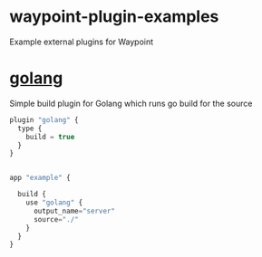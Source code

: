 # waypoint-plugin-examples
Example external plugins for Waypoint

# [golang](./golang)

Simple build plugin for Golang which runs go build for the source

```javascript
plugin "golang" {
  type {
    build = true
  }
}


app "example" {

  build {
    use "golang" {
      output_name="server"
      source="./"
    }
  }
}
```

